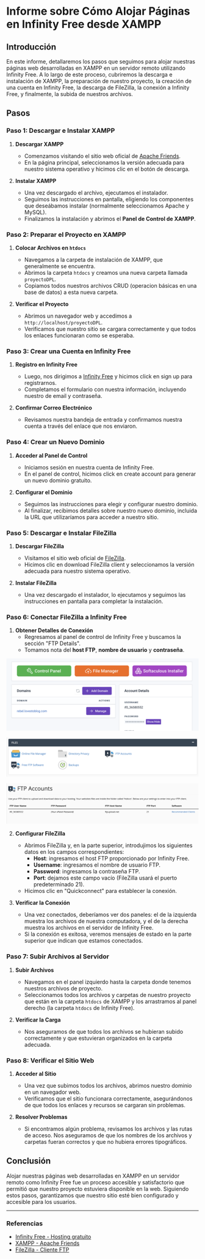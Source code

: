 # Informe sobre Cómo Alojar Páginas en Infinity Free desde XAMPP

## Introducción

En este informe, detallaremos los pasos que seguimos para alojar nuestras páginas web desarrolladas en XAMPP en un servidor remoto utilizando Infinity Free. A lo largo de este proceso, cubriremos la descarga e instalación de XAMPP, la preparación de nuestro proyecto, la creación de una cuenta en Infinity Free, la descarga de FileZilla, la conexión a Infinity Free, y finalmente, la subida de nuestros archivos.

## Pasos

### Paso 1: Descargar e Instalar XAMPP

1. **Descargar XAMPP**
   - Comenzamos visitando el sitio web oficial de [Apache Friends](https://www.apachefriends.org/index.html).
   - En la página principal, seleccionamos la versión adecuada para nuestro sistema operativo  y hicimos clic en el botón de descarga.

2. **Instalar XAMPP**
   - Una vez descargado el archivo, ejecutamos el instalador.
   - Seguimos las instrucciones en pantalla, eligiendo los componentes que deseábamos instalar (normalmente seleccionamos Apache y MySQL).
   - Finalizamos la instalación y abrimos el **Panel de Control de XAMPP**.

### Paso 2: Preparar el Proyecto en XAMPP

1. **Colocar Archivos en `htdocs`**
   - Navegamos a la carpeta de instalación de XAMPP, que generalmente se encuentra.
   - Abrimos la carpeta `htdocs` y creamos una nueva carpeta llamada `proyectoDPL`.
   - Copiamos todos nuestros archivos CRUD (operacion básicas en una base de datos) a esta nueva carpeta.

2. **Verificar el Proyecto**
   - Abrimos un navegador web y accedimos a `http://localhost/proyectoDPL`.
   - Verificamos que nuestro sitio se cargara correctamente y que todos los enlaces funcionaran como se esperaba.

### Paso 3: Crear una Cuenta en Infinity Free

1. **Registro en Infinity Free**
   - Luego, nos dirigimos a [Infinity Free](https://infinityfree.net/) y hicimos click en sign up para registrarnos.
   - Completamos el formulario con nuestra información, incluyendo nuestro de email y contraseña.

2. **Confirmar Correo Electrónico**
   - Revisamos nuestra bandeja de entrada y confirmamos nuestra cuenta a través del enlace que nos enviaron.

### Paso 4: Crear un Nuevo Dominio

1. **Acceder al Panel de Control**
   - Iniciamos sesión en nuestra cuenta de Infinity Free.
   - En el panel de control, hicimos click en create account para generar un nuevo dominio gratuito.

2. **Configurar el Dominio**
   - Seguimos las instrucciones para elegir y configurar nuestro dominio.
   - Al finalizar, recibimos detalles sobre nuestro nuevo dominio, incluida la URL que utilizaríamos para acceder a nuestro sitio.

### Paso 5: Descargar e Instalar FileZilla

1. **Descargar FileZilla**
   - Visitamos el sitio web oficial de [FileZilla](https://filezilla-project.org/).
   - Hicimos clic en download FileZilla client y seleccionamos la versión adecuada para nuestro sistema operativo.

2. **Instalar FileZilla**
   - Una vez descargado el instalador, lo ejecutamos y seguimos las instrucciones en pantalla para completar la instalación.

### Paso 6: Conectar FileZilla a Infinity Free

1. **Obtener Detalles de Conexión**
   - Regresamos al panel de control de Infinity Free y buscamos la sección "FTP Details".
   - Tomamos nota del **host FTP**, **nombre de usuario** y **contraseña**.

![img](https://github.com/nicholelouis/DPL_A_Nichole/blob/main/img/Captura%20de%20pantalla%202024-10-27%20a%20la(s)%200.44.34.png?raw=true)

![img](https://github.com/nicholelouis/DPL_A_Nichole/blob/main/img/Captura%20de%20pantalla%202024-10-27%20a%20la(s)%200.43.59.png?raw=true)

![img](https://github.com/nicholelouis/DPL_A_Nichole/blob/main/img/Captura%20de%20pantalla%202024-10-27%20a%20la(s)%200.44.22.png?raw=true)

2. **Configurar FileZilla**
   - Abrimos FileZilla y, en la parte superior, introdujimos los siguientes datos en los campos correspondientes:
     - **Host**: ingresamos el host FTP proporcionado por Infinity Free.
     - **Username**: ingresamos el nombre de usuario FTP.
     - **Password**: ingresamos la contraseña FTP.
     - **Port**: dejamos este campo vacío (FileZilla usará el puerto predeterminado 21).
   - Hicimos clic en "Quickconnect" para establecer la conexión.

3. **Verificar la Conexión**
   - Una vez conectados, deberíamos ver dos paneles: el de la izquierda muestra los archivos de nuestra computadora, y el de la derecha muestra los archivos en el servidor de Infinity Free.
   - Si la conexión es exitosa, veremos mensajes de estado en la parte superior que indican que estamos conectados.

### Paso 7: Subir Archivos al Servidor

1. **Subir Archivos**
   - Navegamos en el panel izquierdo hasta la carpeta donde tenemos nuestros archivos de proyecto.
   - Seleccionamos todos los archivos y carpetas de nuestro proyecto que están en la carpeta `htdocs` de XAMPP y los arrastramos al panel derecho (la carpeta `htdocs` de Infinity Free).

2. **Verificar la Carga**
   - Nos aseguramos de que todos los archivos se hubieran subido correctamente y que estuvieran organizados en la carpeta adecuada.

### Paso 8: Verificar el Sitio Web

1. **Acceder al Sitio**
   - Una vez que subimos todos los archivos, abrimos nuestro dominio en un navegador web.
   - Verificamos que el sitio funcionara correctamente, asegurándonos de que todos los enlaces y recursos se cargaran sin problemas.

2. **Resolver Problemas**
   - Si encontramos algún problema, revisamos los archivos y las rutas de acceso. Nos aseguramos de que los nombres de los archivos y carpetas fueran correctos y que no hubiera errores tipográficos.

## Conclusión

Alojar nuestras páginas web desarrolladas en XAMPP en un servidor remoto como Infinity Free fue un proceso accesible y satisfactorio que permitió que nuestro proyecto estuviera disponible en la web. Siguiendo estos pasos, garantizamos que nuestro sitio esté bien configurado y accesible para los usuarios.

---

### Referencias

- [Infinity Free - Hosting gratuito](https://infinityfree.net/)
- [XAMPP - Apache Friends](https://www.apachefriends.org/index.html)
- [FileZilla - Cliente FTP](https://filezilla-project.org/)
